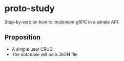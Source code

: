 # proto-study
Step-by-step on how to implement gRPC in a simple API.

## Proposition
- A simple user CRUD
- The database will be a JSON file

